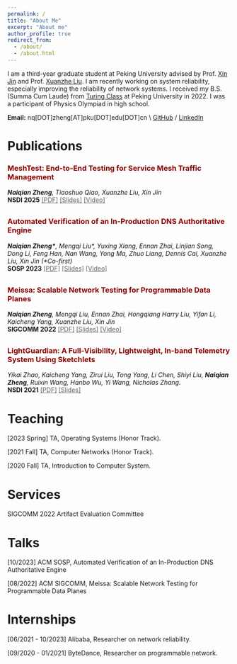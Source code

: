 ```yaml
---
permalink: /
title: "About Me"
excerpt: "About me"
author_profile: true
redirect_from: 
  - /about/
  - /about.html
---
```

I am a third-year graduate student at Peking University advised by Prof. [Xin Jin](https://xinjin.github.io/) and Prof. [Xuanzhe Liu](http://www.liuxuanzhe.com/). 
I am recently working on system reliability, especially improving the reliability of network systems.
I received my B.S. (Summa Cum Laude) from [Turing Class](https://cfcs.pku.edu.cn/english/research/turing_program/introduction1/index.htm) at Peking University in 2022. 
I was a participant of Physics Olympiad in high school.


**Email:** nq[DOT]zheng[AT]pku[DOT]edu[DOT]cn \\
[GitHub](https://github.com/NaturezzZ)
 / [LinkedIn](https://www.linkedin.com/in/naiqian-zheng-05b36b1a5/)

Publications
======
<div style="margin-bottom: 30px;">
    <h3 style="color: #8B0000; font-weight: bold;">MeshTest: End-to-End Testing for Service Mesh Traffic Management</h3>
    <em><strong>Naiqian Zheng</strong>, Tiaoshuo Qiao, Xuanzhe Liu, Xin Jin</em><br>
    <strong>NSDI 2025</strong> <a href="./files/NSDI25-MeshTest.pdf" style="color: #636363;">[PDF]</a> <a href="./files/NSDI25-MeshTest-Slides.pdf" style="color: #636363;">[Slides]</a> <a href="https://www.youtube.com/watch?v=YxtEqGGMfxI&ab_channel=USENIX" style="color: #636363;">[Video]</a>
</div>

<div style="margin-bottom: 30px;">
    <h3 style="color: #8B0000; font-weight: bold;">Automated Verification of an In-Production DNS Authoritative Engine</h3>
    <em><strong>Naiqian Zheng*</strong>, Mengqi Liu*, Yuxing Xiang, Ennan Zhai, Linjian Song, Dong Li, Feng Han, Nan Wang, Yong Ma, Zhuo Liang, Dennis Cai, Xuanzhe Liu, Xin Jin (*Co-first)</em><br>
    <strong>SOSP 2023</strong> <a href="./files/SOSP23-DNSV.pdf" style="color: #636363;">[PDF]</a> <a href="./files/SOSP23-DNSV-Slides.pdf" style="color: #636363;">[Slides]</a> <a href="https://www.youtube.com/watch?v=Ya7YOWtdWMQ" style="color: #636363;">[Video]</a>
</div>

<div style="margin-bottom: 30px;">
    <h3 style="color: #8B0000; font-weight: bold;">Meissa: Scalable Network Testing for Programmable Data Planes</h3>
    <em><strong>Naiqian Zheng</strong>, Mengqi Liu, Ennan Zhai, Hongqiang Harry Liu, Yifan Li, Kaicheng Yang, Xuanzhe Liu, Xin Jin</em><br>
    <strong>SIGCOMM 2022</strong> <a href="./files/SIGCOMM22-Meissa.pdf" style="color: #636363;">[PDF]</a> <a href="./files/SIGCOMM22-Meissa-Slides.pdf" style="color: #636363;">[Slides]</a> <a href="https://www.youtube.com/watch?v=TMmq4w4rB_s" style="color: #636363;">[Video]</a>
</div>

<div style="margin-bottom: 30px;">
    <h3 style="color: #8B0000; font-weight: bold;">LightGuardian: A Full-Visibility, Lightweight, In-band Telemetry System Using Sketchlets</h3>
    <em>Yikai Zhao, Kaicheng Yang, Zirui Liu, Tong Yang, Li Chen, Shiyi Liu, <strong>Naiqian Zheng</strong>, Ruixin Wang, Hanbo Wu, Yi Wang, Nicholas Zhang.</em><br>
    <strong>NSDI 2021</strong> <a href="./files/NSDI21-LightGuardian.pdf" style="color: #636363;">[PDF]</a> <a href="./files/NSDI21-LightGuardian-Slides.pdf" style="color: #636363;">[Slides]</a>
</div>

Teaching
======
[2023 Spring] TA, Operating Systems (Honor Track).

[2021 Fall] TA, Computer Networks (Honor Track).

[2020 Fall] TA, Introduction to Computer System.

Services
======
SIGCOMM 2022 Artifact Evaluation Committee

Talks
======
[10/2023] ACM SOSP, Automated Verification of an In-Production DNS Authoritative Engine

[08/2022] ACM SIGCOMM, Meissa: Scalable Network Testing for Programmable Data Planes

  
Internships
======
[06/2021 - 10/2023] Alibaba, Researcher on network reliability.

[09/2020 - 01/2021] ByteDance, Researcher on programmable network.

